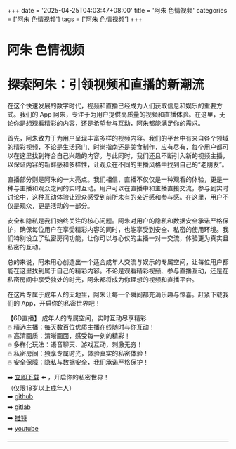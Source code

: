 +++
date = '2025-04-25T04:03:47+08:00'
title = '阿朱 色情视频'
categories = ['阿朱 色情视频']
tags = ['阿朱 色情视频']
+++

# 阿朱 色情视频

# 探索阿朱：引领视频和直播的新潮流

在这个快速发展的数字时代，视频和直播已经成为人们获取信息和娱乐的重要方式。我们的 App 阿朱，专注于为用户提供高质量的视频和直播体验。在这里，无论你是想观看精彩的内容，还是希望参与互动，阿朱都能满足你的需求。

首先，阿朱致力于为用户呈现丰富多样的视频内容。我们的平台中有来自各个领域的精彩视频，不论是生活窍门、时尚指南还是美食制作，应有尽有，每个用户都可以在这里找到符合自己兴趣的内容。与此同时，我们还且不断引入新的视频主播，以保证内容的新鲜感和多样性，让观众在不同的主播风格中找到自己的“老朋友”。

直播部分则是阿朱的一大亮点。我们相信，直播不仅仅是一种观看的体验，更是一种与主播和观众之间的实时互动。用户可以在直播中和主播直接交流，参与到实时讨论中，这种互动体验让观众感受到前所未有的亲近感和参与感。在这里，用户不仅是观众，更是活动的一部分。

安全和隐私是我们始终关注的核心问题。阿朱对用户的隐私和数据安全承诺严格保护，确保每位用户在享受精彩内容的同时，也能享受到安全、私密的使用环境。我们特别设立了私密房间功能，让你可以与心仪的主播一对一交流，体验更为真实且私密的互动。

总的来说，阿朱用心创造出一个适合成年人交流与娱乐的专属空间，让每位用户都能在这里找到属于自己的精彩内容。不论是观看精彩视频、参与直播互动，还是在私密房间中享受独处的时光，阿朱都将成为你理想的视频和直播平台。

在这片专属于成年人的天地里，阿朱让每一个瞬间都充满乐趣与惊喜。赶紧下载我们的 App，开启你的私密世界吧！

【6D直播】
成年人的专属空间，实时互动尽享精彩  
🔥 精选主播：每天数百位优质主播在线随时与你互动！  
🔥 高清画质：清晰画面，感受每一刻的精彩！  
🔥 多样化玩法：语音聊天、游戏互动，刺激无穷！  
🔥 私密房间：独享专属时光，体验真实的私密体验！  
🔥 安全保障：隐私与数据安全，我们承诺严格保护！  

➡️ [立即下载](https://down123.s3.ap-east-1.amazonaws.com/down/down.html?channelCode=blog) ⬅️ ，开启你的私密世界！  
（仅限18岁以上成年人）  
➡️ [github](https://aldult-live.github.io/)  
➡️ [gitlab](https://seo-09598d.gitlab.io/)  
➡️ [推特](https://x.com/wegame33)  
➡️ [youtube](https://www.youtube.com/@6Dlive)  

---
